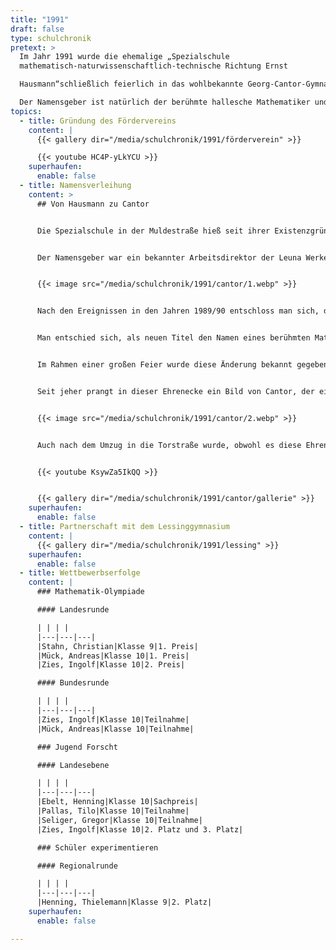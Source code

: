 ```yaml
---
title: "1991"
draft: false
type: schulchronik
pretext: >
  Im Jahr 1991 wurde die ehemalige „Spezialschule
  mathematisch-naturwissenschaftlich-technische Richtung Ernst

  Hausmann“schließlich feierlich in das wohlbekannte Georg-Cantor-Gymnasium umbenannt. 

  Der Namensgeber ist natürlich der berühmte hallesche Mathematiker und Begründer der Mengenlehre.
topics:
  - title: Gründung des Fördervereins
    content: |
      {{< gallery dir="/media/schulchronik/1991/förderverein" >}}

      {{< youtube HC4P-yLkYCU >}}
    superhaufen:
      enable: false
  - title: Namensverleihung
    content: >
      ## Von Hausmann zu Cantor


      Die Spezialschule in der Muldestraße hieß seit ihrer Existenzgründung  „Spezialschule mathematisch-naturwissenschaftlich-technische Richtung Ernst Hausmann“.


      Der Namensgeber war ein bekannter Arbeitsdirektor der Leuna Werke, welcher von 1909 bis 1982 lebte. Ein Bild von ihm hing in der Ehrenecke, die auf dem Foto zu sehen ist.


      {{< image src="/media/schulchronik/1991/cantor/1.webp" >}}


      Nach den Ereignissen in den Jahren 1989/90 entschloss man sich, der Schule einen neuen Namen zu verleihen, was Anfang März 1991 geschah.


      Man entschied sich, als neuen Titel den Namen eines berühmten Mathematikers zu wählen, der eng mit Halle verbunden ist und als Begründer der Mengenlehre gilt – Georg Cantor.


      Im Rahmen einer großen Feier wurde diese Änderung bekannt gegeben.


      Seit jeher prangt in dieser Ehrenecke ein Bild von Cantor, der einstmals wünschte, dass sein Bild nicht publiziert werden würde, da dies eine zu große Ehre für ihn wäre.


      {{< image src="/media/schulchronik/1991/cantor/2.webp" >}}


      Auch nach dem Umzug in die Torstraße wurde, obwohl es diese Ehrenecke nicht mehr gab, der Name nicht vergessen. Dafür sorgt ein Schild, welches vom Eingang des alten Gebäudes zum Eingang des Neuen umgehängt wurde. Auf diesem steht für alle sichtbar „mathematisch-naturwissenschaftliches Gymnasium Georg Cantor“. Dies bestätigt das Profil unserer Schule.


      {{< youtube KsywZa5IkQQ >}}


      {{< gallery dir="/media/schulchronik/1991/cantor/gallerie" >}}
    superhaufen:
      enable: false
  - title: Partnerschaft mit dem Lessinggymnasium
    content: |
      {{< gallery dir="/media/schulchronik/1991/lessing" >}}
    superhaufen:
      enable: false
  - title: Wettbewerbserfolge
    content: |
      ### Mathematik-Olympiade

      #### Landesrunde

      | | | |
      |---|---|---|
      |Stahn, Christian|Klasse 9|1. Preis|
      |Mück, Andreas|Klasse 10|1. Preis|
      |Zies, Ingolf|Klasse 10|2. Preis|

      #### Bundesrunde

      | | | |
      |---|---|---|
      |Zies, Ingolf|Klasse 10|Teilnahme|
      |Mück, Andreas|Klasse 10|Teilnahme|

      ### Jugend Forscht

      #### Landesebene

      | | | |
      |---|---|---|
      |Ebelt, Henning|Klasse 10|Sachpreis|
      |Pallas, Tilo|Klasse 10|Teilnahme|
      |Seliger, Gregor|Klasse 10|Teilnahme|
      |Zies, Ingolf|Klasse 10|2. Platz und 3. Platz|

      ### Schüler experimentieren

      #### Regionalrunde

      | | | |
      |---|---|---|
      |Henning, Thielemann|Klasse 9|2. Platz|
    superhaufen:
      enable: false

---
```

